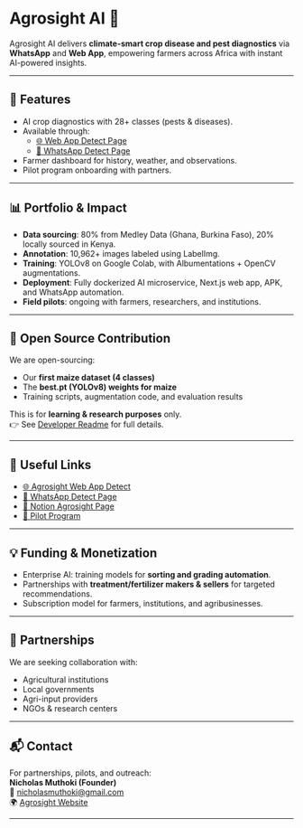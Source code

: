 # Agrosight AI 🌱

Agrosight AI delivers **climate-smart crop disease and pest diagnostics** via **WhatsApp** and **Web App**, empowering farmers across Africa with instant AI-powered insights.

---

## 🚀 Features
- AI crop diagnostics with 28+ classes (pests & diseases).
- Available through:
  - [🌐 Web App Detect Page](https://agrosight-ai.vercel.app/web)
  - [📱 WhatsApp Detect Page](https://agrosight-ai.vercel.app/whatsapp)
- Farmer dashboard for history, weather, and observations.
- Pilot program onboarding with partners.

---

## 📊 Portfolio & Impact
- **Data sourcing**: 80% from Medley Data (Ghana, Burkina Faso), 20% locally sourced in Kenya.
- **Annotation**: 10,962+ images labeled using LabelImg.
- **Training**: YOLOv8 on Google Colab, with Albumentations + OpenCV augmentations.
- **Deployment**: Fully dockerized AI microservice, Next.js web app, APK, and WhatsApp automation.
- **Field pilots**: ongoing with farmers, researchers, and institutions.

---

## 📂 Open Source Contribution
We are open-sourcing:
- Our **first maize dataset (4 classes)**  
- The **best.pt (YOLOv8) weights for maize**  
- Training scripts, augmentation code, and evaluation results  

This is for **learning & research purposes** only.  
👉 See [Developer Readme](./DEVELOPER_README.md) for full details.

---

## 🔗 Useful Links
- [🌐 Agrosight Web App Detect](https://agrosight-ai.vercel.app/web)  
- [📱 WhatsApp Detect Page](https://agrosight-ai.vercel.app/whatsapp)  
- [📄 Notion Agrosight Page](https://www.notion.so/Agrosight-AI-23cfd0d4350d80d9a25dccef402872d3?source=copy_link)  
- [🚀 Pilot Program](https://your-web-app.com/pilot)

---

## 💡 Funding & Monetization
- Enterprise AI: training models for **sorting and grading automation**.  
- Partnerships with **treatment/fertilizer makers & sellers** for targeted recommendations.  
- Subscription model for farmers, institutions, and agribusinesses.

---

## 🤝 Partnerships
We are seeking collaboration with:
- Agricultural institutions
- Local governments
- Agri-input providers
- NGOs & research centers

---

## 📬 Contact
For partnerships, pilots, and outreach:  
**Nicholas Muthoki (Founder)**  
📧 nicholasmuthoki@gmail.com  
🌍 [Agrosight Website](https://agrosight-ai.vercel.app)

---

